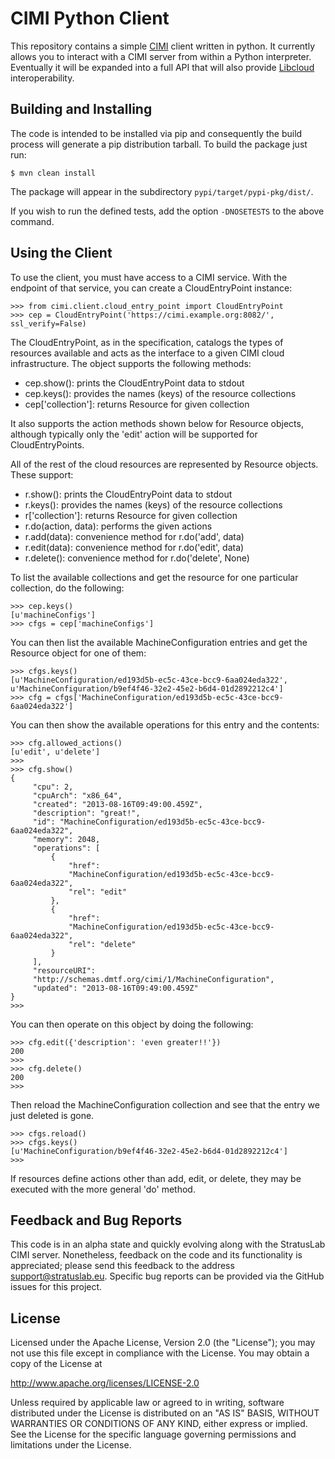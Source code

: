 CIMI Python Client
==================

This repository contains a simple [CIMI][cimi] client written in
python.  It currently allows you to interact with a CIMI server from
within a Python interpreter.  Eventually it will be expanded into a
full API that will also provide [Libcloud][libcloud] interoperability.


Building and Installing
-----------------------

The code is intended to be installed via pip and consequently the
build process will generate a pip distribution tarball.  To build the
package just run:

    $ mvn clean install

The package will appear in the subdirectory
`pypi/target/pypi-pkg/dist/`.

If you wish to run the defined tests, add the option `-DNOSETESTS` to
the above command.


Using the Client
----------------

To use the client, you must have access to a CIMI service.  With the
endpoint of that service, you can create a CloudEntryPoint instance:

    >>> from cimi.client.cloud_entry_point import CloudEntryPoint
    >>> cep = CloudEntryPoint('https://cimi.example.org:8082/', ssl_verify=False)

The CloudEntryPoint, as in the specification, catalogs the types of
resources available and acts as the interface to a given CIMI cloud
infrastructure.  The object supports the following methods:

  * cep.show(): prints the CloudEntryPoint data to stdout
  * cep.keys(): provides the names (keys) of the resource collections
  * cep['collection']: returns Resource for given collection

It also supports the action methods shown below for Resource objects,
although typically only the 'edit' action will be supported for
CloudEntryPoints. 

All of the rest of the cloud resources are represented by Resource
objects.  These support:

  * r.show(): prints the CloudEntryPoint data to stdout
  * r.keys(): provides the names (keys) of the resource collections
  * r['collection']: returns Resource for given collection
  * r.do(action, data): performs the given actions
  * r.add(data): convenience method for r.do('add', data)
  * r.edit(data): convenience method for r.do('edit', data)
  * r.delete(): convenience method for r.do('delete', None)

To list the available collections and get the resource for one
particular collection, do the following:

    >>> cep.keys()
    [u'machineConfigs']
    >>> cfgs = cep['machineConfigs']

You can then list the available MachineConfiguration entries and get
the Resource object for one of them:

    >>> cfgs.keys()
    [u'MachineConfiguration/ed193d5b-ec5c-43ce-bcc9-6aa024eda322',
    u'MachineConfiguration/b9ef4f46-32e2-45e2-b6d4-01d2892212c4']
    >>> cfg = cfgs['MachineConfiguration/ed193d5b-ec5c-43ce-bcc9-6aa024eda322']

 You can then show the available operations for this entry and the
 contents: 

    >>> cfg.allowed_actions()
    [u'edit', u'delete']
    >>> 
    >>> cfg.show()
    {
         "cpu": 2, 
         "cpuArch": "x86_64", 
         "created": "2013-08-16T09:49:00.459Z", 
         "description": "great!", 
         "id": "MachineConfiguration/ed193d5b-ec5c-43ce-bcc9-6aa024eda322", 
         "memory": 2048, 
         "operations": [
             {
                 "href":
                 "MachineConfiguration/ed193d5b-ec5c-43ce-bcc9-6aa024eda322", 
                 "rel": "edit"
             }, 
             {
                 "href":
                 "MachineConfiguration/ed193d5b-ec5c-43ce-bcc9-6aa024eda322", 
                 "rel": "delete"
             }
         ], 
         "resourceURI":
         "http://schemas.dmtf.org/cimi/1/MachineConfiguration", 
         "updated": "2013-08-16T09:49:00.459Z"
    }
    >>>

You can then operate on this object by doing the following:

    >>> cfg.edit({'description': 'even greater!!'})
    200
    >>> 
    >>> cfg.delete()
    200
    >>>

Then reload the MachineConfiguration collection and see that the entry
we just deleted is gone.

    >>> cfgs.reload()
    >>> cfgs.keys()
    [u'MachineConfiguration/b9ef4f46-32e2-45e2-b6d4-01d2892212c4']
    >>> 


If resources define actions other than add, edit, or delete, they may
be executed with the more general 'do' method.


Feedback and Bug Reports
------------------------

This code is in an alpha state and quickly evolving along with the
StratusLab CIMI server.  Nonetheless, feedback on the code and its
functionality is appreciated; please send this feedback to the address
support@stratuslab.eu.  Specific bug reports can be provided via the
GitHub issues for this project. 


License
-------

Licensed under the Apache License, Version 2.0 (the "License"); you
may not use this file except in compliance with the License.  You may
obtain a copy of the License at

http://www.apache.org/licenses/LICENSE-2.0

Unless required by applicable law or agreed to in writing, software
distributed under the License is distributed on an "AS IS" BASIS,
WITHOUT WARRANTIES OR CONDITIONS OF ANY KIND, either express or
implied.  See the License for the specific language governing
permissions and limitations under the License.

[cimi]: http://dmtf.org/sites/default/files/standards/documents/DSP0263_1.0.1.pdf
[libcloud]: http://libcloud.apache.org
